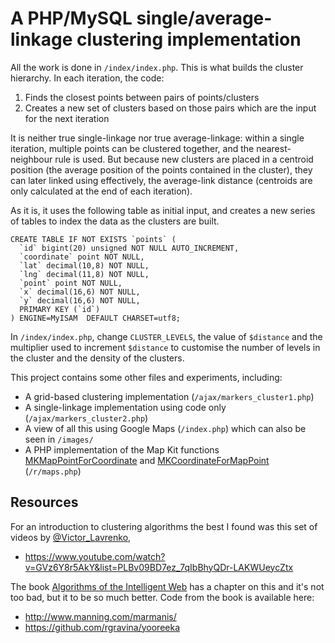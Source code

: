 # A PHP/MySQL single/average-linkage clustering implementation

All the work is done in `/index/index.php`. This is what builds the cluster hierarchy. In each iteration, the code:

  1. Finds the closest points between pairs of points/clusters
  2. Creates a new set of clusters based on those pairs which are the input for the next iteration
  
It is neither true single-linkage nor true average-linkage: within a single iteration, multiple points can be clustered together, and the nearest-neighbour rule is used. But because new clusters are placed in a centroid position (the average position of the points contained in the cluster), they can later linked using effectively, the average-link distance (centroids are only calculated at the end of each iteration).

As it is, it uses the following table as initial input, and creates a new series of tables to index the data as the clusters are built.

```
CREATE TABLE IF NOT EXISTS `points` (
  `id` bigint(20) unsigned NOT NULL AUTO_INCREMENT,
  `coordinate` point NOT NULL,
  `lat` decimal(10,8) NOT NULL,
  `lng` decimal(11,8) NOT NULL,
  `point` point NOT NULL,
  `x` decimal(16,6) NOT NULL,
  `y` decimal(16,6) NOT NULL,
  PRIMARY KEY (`id`)
) ENGINE=MyISAM  DEFAULT CHARSET=utf8;
```

In `/index/index.php`, change `CLUSTER_LEVELS`, the value of `$distance` and the multiplier used to increment `$distance` to customise the number of levels in the cluster and the density of the clusters.

This project contains some other files and experiments, including:

  - A grid-based clustering implementation (`/ajax/markers_cluster1.php`)
  - A single-linkage implementation using code only (`/ajax/markers_cluster2.php`)
  - A view of all this using Google Maps (`/index.php`) which can also be seen in `/images/`
  - A PHP implementation of the Map Kit functions [MKMapPointForCoordinate](https://developer.apple.com/library/ios/documentation/MapKit/Reference/MapKitFunctionsReference/Reference/reference.html#//apple_ref/c/func/MKMapPointForCoordinate) and [MKCoordinateForMapPoint](https://developer.apple.com/library/ios/documentation/MapKit/Reference/MapKitFunctionsReference/Reference/reference.html#//apple_ref/c/func/MKCoordinateForMapPoint) (`/r/maps.php`)

## Resources

For an introduction to clustering algorithms the best I found was this set of videos by [@Victor_Lavrenko](https://twitter.com/Victor_Lavrenko),

  - https://www.youtube.com/watch?v=GVz6Y8r5AkY&list=PLBv09BD7ez_7qIbBhyQDr-LAKWUeycZtx

The book [Algorithms of the Intelligent Web](http://www.amazon.com/Algorithms-Intelligent-Web-Haralambos-Marmanis/dp/1933988665) has a chapter on this and it's not too bad, but it to be so much better. Code from the book is available here:

  - http://www.manning.com/marmanis/
  - https://github.com/rgravina/yooreeka